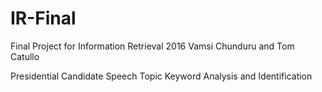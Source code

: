 # IR-Final
Final Project for Information Retrieval 2016
Vamsi Chunduru and Tom Catullo

Presidential Candidate Speech Topic Keyword Analysis and Identification


